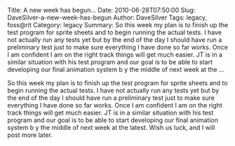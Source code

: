 Title: A new week has begun...
Date: 2010-06-28T07:50:00
Slug: DaveSilver-a-new-week-has-begun
Author: DaveSilver
Tags: legacy, foss@rit
Category: legacy
Summary: So this week my plan is to finish up the test program for sprite sheets and to begin running the actual tests. I have not actually run any tests yet but by the end of the day I should have run a preliminary test just to make sure everything I have done so far works. Once I am confident I am on the right track things will get much easier. JT is in a similar situation with his test program and our goal is to be able to start developing our final animation system b y the middle of next week at the  ... 

So this week my plan is to finish up the test program for sprite sheets and to
begin running the actual tests. I have not actually run any tests yet but by
the end of the day I should have run a preliminary test just to make sure
everything I have done so far works. Once I am confident I am on the right
track things will get much easier. JT is in a similar situation with his test
program and our goal is to be able to start developing our final animation
system b y the middle of next week at the latest. Wish us luck, and I will
post more later.

